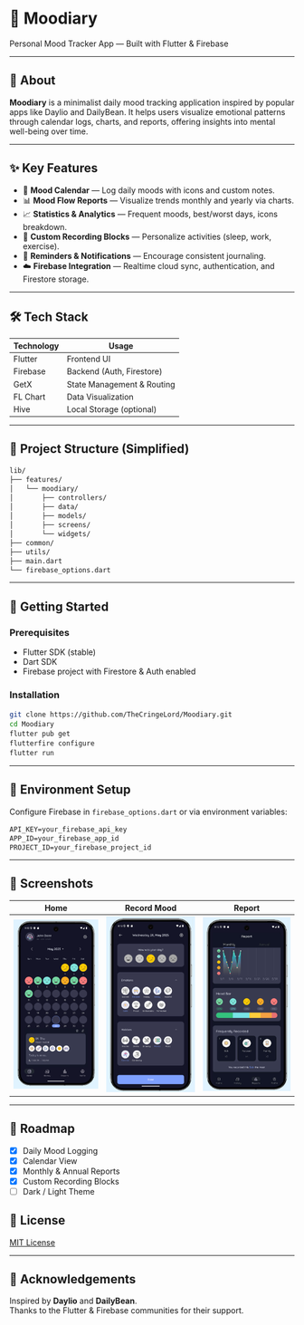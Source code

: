 <!-- README for Moodiary -->

# 📝 Moodiary

Personal Mood Tracker App — Built with Flutter & Firebase

---

## 📱 About

**Moodiary** is a minimalist daily mood tracking application inspired by popular apps like Daylio and DailyBean. It helps users visualize emotional patterns through calendar logs, charts, and reports, offering insights into mental well-being over time.

---

## ✨ Key Features

- 📅 **Mood Calendar** — Log daily moods with icons and custom notes.
- 📊 **Mood Flow Reports** — Visualize trends monthly and yearly via charts.
- 📈 **Statistics & Analytics** — Frequent moods, best/worst days, icons breakdown.
- 🎨 **Custom Recording Blocks** — Personalize activities (sleep, work, exercise).
- 🔔 **Reminders & Notifications** — Encourage consistent journaling.
- ☁️ **Firebase Integration** — Realtime cloud sync, authentication, and Firestore storage.

---

## 🛠️ Tech Stack

| Technology | Usage                      |
| ---------- | -------------------------- |
| Flutter    | Frontend UI                |
| Firebase   | Backend (Auth, Firestore)  |
| GetX       | State Management & Routing |
| FL Chart   | Data Visualization         |
| Hive       | Local Storage (optional)   |

---

## 📂 Project Structure (Simplified)

```
lib/
├── features/
│   └── moodiary/
│       ├── controllers/
│       ├── data/
│       ├── models/
│       ├── screens/
│       └── widgets/
├── common/
├── utils/
├── main.dart
└── firebase_options.dart
```

---

## 🚀 Getting Started

### Prerequisites

- Flutter SDK (stable)
- Dart SDK
- Firebase project with Firestore & Auth enabled

### Installation

```bash
git clone https://github.com/TheCringeLord/Moodiary.git
cd Moodiary
flutter pub get
flutterfire configure
flutter run
```

---

## 🔑 Environment Setup

Configure Firebase in `firebase_options.dart` or via environment variables:

```
API_KEY=your_firebase_api_key
APP_ID=your_firebase_app_id
PROJECT_ID=your_firebase_project_id
```

---

## 📸 Screenshots

|              Home               |              Record Mood               |              Report               |
| :-----------------------------: | :------------------------------------: | :-------------------------------: |
| ![](assets/screenshot/Home.png) | ![](assets/screenshot/Record-Mood.png) | ![](assets/screenshot/Report.png) |

---

## 📌 Roadmap

- [x] Daily Mood Logging
- [x] Calendar View
- [x] Monthly & Annual Reports
- [x] Custom Recording Blocks
- [ ] Dark / Light Theme

## 📄 License

[MIT License](LICENSE)

---

## 🙏 Acknowledgements

Inspired by **Daylio** and **DailyBean**.  
Thanks to the Flutter & Firebase communities for their support.
